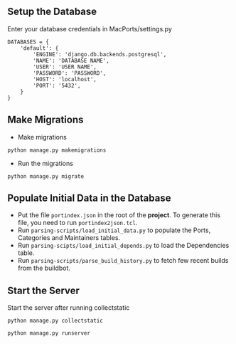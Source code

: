 ## Setup the Database
Enter your database credentials in MacPorts/settings.py

```
DATABASES = {
    'default': {
        'ENGINE': 'django.db.backends.postgresql',
        'NAME': 'DATABASE NAME',
        'USER': 'USER NAME',
        'PASSWORD': 'PASSWORD',
        'HOST': 'localhost',
        'PORT': '5432',
    }
}
```
## Make Migrations
 - Make migrations
 ```
 python manage.py makemigrations
 ```
 - Run the migrations
 ```
 python manage.py migrate
 ```
 
## Populate Initial Data in the Database
 - Put the file `portindex.json` in the root of the **project**. To generate this file, you need to run `portindex2json.tcl`.
 - Run `parsing-scripts/load_initial_data.py` to populate the Ports, Categories and Maintainers tables.
 - Run `parsing-scipts/load_initial_depends.py` to load the Dependencies table.
 - Run `parsing-scripts/parse_build_history.py` to fetch few recent builds from the buildbot.

## Start the Server
Start the server after running collectstatic
```
python manage.py collectstatic
```
```
python manage.py runserver
```
 
 
 


 
